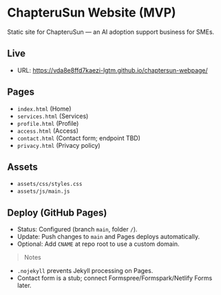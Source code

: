 # ChapteruSun Website (MVP)

Static site for ChapteruSun — an AI adoption support business for SMEs.

## Live
- URL: https://vda8e8ffd7kaezi-lgtm.github.io/chaptersun-webpage/

## Pages
- `index.html` (Home)
- `services.html` (Services)
- `profile.html` (Profile)
- `access.html` (Access)
- `contact.html` (Contact form; endpoint TBD)
- `privacy.html` (Privacy policy)

## Assets
- `assets/css/styles.css`
- `assets/js/main.js`

## Deploy (GitHub Pages)
- Status: Configured (branch `main`, folder `/`).
- Update: Push changes to `main` and Pages deploys automatically.
- Optional: Add `CNAME` at repo root to use a custom domain.

> Notes
- `.nojekyll` prevents Jekyll processing on Pages.
- Contact form is a stub; connect Formspree/Formspark/Netlify Forms later.
